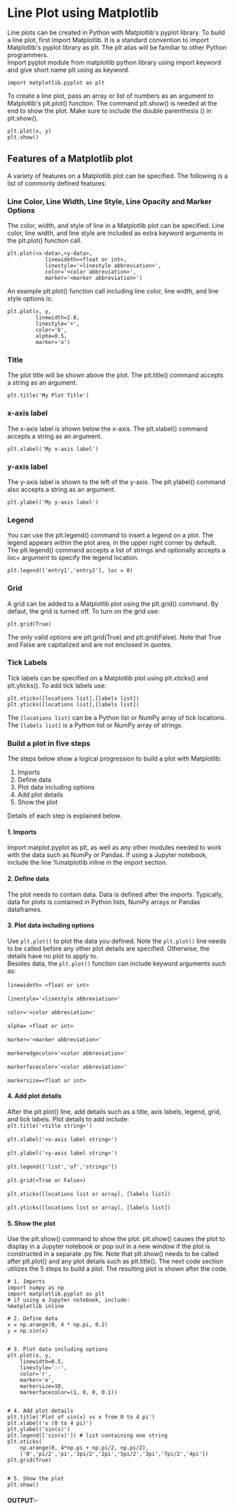 # Line Plot using Matplotlib
Line plots can be created in Python with Matplotlib's pyplot library. To build a line plot, first import Matplotlib. It is a standard convention to import Matplotlib's pyplot library as plt. The plt alias will be familiar to other Python programmers.
<br> Import pyplot module from matplotlib python library using import keyword and give short name plt using as  keyword.</br>
```
import matplotlib.pyplot as plt

```
To create a line plot, pass an array or list of numbers as an argument to Matplotlib's plt.plot() function. The command plt.show() is needed at the end to show the plot. Make sure to include the double parenthesis () in plt.show().
```
plt.plot(x, y)
plt.show()
```
## Features of a Matplotlib plot
A variety of features on a Matplotlib plot can be specified. The following is a list of commonly defined features:
### Line Color, Line Width, Line Style, Line Opacity and Marker Options
The color, width, and style of line in a Matplotlib plot can be specified. Line color, line width, and line style are included as extra keyword arguments in the plt.plot() function call.
```
plt.plot(<x-data>,<y-data>,
            linewideth=<float or int>,
            linestyle='<linestyle abbreviation>',
            color='<color abbreviation>',
            marker='<marker abbreviation>')
```
An example plt.plot() function call including line color, line width, and line style options is:
```
plt.plot(x, y,
         linewidth=2.0,
         linestyle='+',
         color='b',
         alpha=0.5,
         marker='o')
```
### Title
The plot title will be shown above the plot. The plt.title() command accepts a string as an argument.
```
plt.title('My Plot Title')

```
### x-axis label
The x-axis label is shown below the x-axis. The plt.xlabel() command accepts a string as an argument.
```
plt.xlabel('My x-axis label')

```
### y-axis label
The y-axis label is shown to the left of the y-axis. The plt.ylabel() command also accepts a string as an argument.
```
plt.ylabel('My y-axis label')

```
### Legend
You can use the plt.legend() command to insert a legend on a plot. The legend appears within the plot area, in the upper right corner by default. The plt.legend() command accepts a list of strings and optionally accepts a loc= argument to specify the legend location.
```
plt.legend(['entry1','entry2'], loc = 0)

```
### Grid
A grid can be added to a Matplotlib plot using the plt.grid() command. By defaut, the grid is turned off. To turn on the grid use:
```
plt.grid(True)

```
The only valid options are plt.grid(True) and plt.grid(False). Note that True and False are capitalized and are not enclosed in quotes.
### Tick Labels
Tick labels can be specified on a Matplotlib plot using plt.xticks() and plt.yticks(). To add tick labels use:
```
plt.xticks([locations list],[labels list])
plt.yticks([locations list],[labels list])
```
The ``[locations list]`` can be a Python list or NumPy array of tick locations. The ``[labels list]`` is a Python list or NumPy array of strings.

### Build a plot in five steps
The steps below show a logical progression to build a plot with Matplotlib:
1) Imports
2) Define data
3) Plot data including options
4) Add plot details
5) Show the plot

Details of each step is explained below.
#### 1. Imports
Import matplot.pyplot as plt, as well as any other modules needed to work with the data such as NumPy or Pandas. If using a Jupyter notebook, include the line %matplotlib inline in the import section.
#### 2. Define data
The plot needs to contain data. Data is defined after the imports. Typically, data for plots is contained in Python lists, NumPy arrays or Pandas dataframes.
#### 3. Plot data including options
Use ``plt.plot()`` to plot the data you defined. Note the ``plt.plot()`` line needs to be called before any other plot details are specified. Otherwise, the details have no plot to apply to.
<br> Besides data, the ``plt.plot()`` function can include keyword arguments such as: </br>
<br>``linewideth= <float or int>``</br>
<br>``linestyle='<linestyle abbreviation>'``</br>
<br>``color='<color abbreviation>'``</br>
<br>``alpha= <float or int>``</br>
<br>``marker='<marker abbreviation>'``</br>
<br>``markeredgecolor='<color abbreviation>'``</br>
<br>``markerfacecolor='<color abbreviation>'``</br>
<br>``markersize=<float or int>``</br>
#### 4. Add plot details
After the plt.plot() line, add details such as a title, axis labels, legend, grid, and tick labels. Plot details to add include:
<br>``plt.title('<title string>')``</br>
<br>``plt.xlabel('<x-axis label string>')``</br>
<br>``plt.ylabel('<y-axis label string>')``</br>
<br>``plt.legend(['list','of','strings'])``</br>
<br>``plt.grid(<True or False>)``</br>
<br>``plt.xticks([locations list or array], [labels list])``</br>
<br>``plt.yticks([locations list or array], [labels list])``</br>
#### 5. Show the plot
Use the plt.show() command to show the plot. plt.show() causes the plot to display in a Jupyter notebook or pop out in a new window if the plot is constructed in a separate .py file. Note that plt.show() needs to be called after plt.plot() and any plot details such as plt.title(). The next code section utilizes the 5 steps to build a plot. The resulting plot is shown after the code.
```
# 1. Imports
import numpy as np
import matplotlib.pyplot as plt
# if using a Jupyter notebook, include:
%matplotlib inline

# 2. Define data
x = np.arange(0, 4 * np.pi, 0.2)
y = np.sin(x)


# 3. Plot data including options
plt.plot(x, y,
    linewidth=0.5,
    linestyle='--',
    color='r',
    marker='o',
    markersize=10,
    markerfacecolor=(1, 0, 0, 0.1))


# 4. Add plot details
plt.title('Plot of sin(x) vs x from 0 to 4 pi')
plt.xlabel('x (0 to 4 pi)')
plt.ylabel('sin(x)')
plt.legend(['sin(x)']) # list containing one string
plt.xticks(
    np.arange(0, 4*np.pi + np.pi/2, np.pi/2),
    ['0','pi/2','pi','3pi/2','2pi','5pi/2','3pi','7pi/2','4pi'])
plt.grid(True)


# 5. Show the plot
plt.show()
```

#### OUTPUT:-
